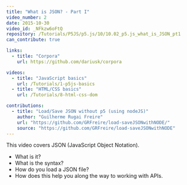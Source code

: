 ```yaml
---
title: "What is JSON? - Part I"
video_number: 2
date: 2015-10-30
video_id: _NFkzw6oFtQ
repository: /Tutorials/P5JS/p5.js/10/10.02_p5.js_what_is_JSON_pt1
can_contribute: true

links:
  - title: "Corpora"
    url: https://github.com/dariusk/corpora

videos:
  - title: "JavaScript basics"
    url: /Tutorials/1-p5js-basics
  - title: "HTML/CSS basics"
    url: /Tutorials/8-html-css-dom

contributions:
  - title: "Load/Save JSON without p5 (using nodeJS)"
    author: "Guilherme Rugai Freire"
    url: "https://github.com/GRFreire/load-saveJSONwithNODE/"
    source: "https://github.com/GRFreire/load-saveJSONwithNODE"
---
```


This video covers JSON (JavaScript Object Notation).

- What is it?
- What is the syntax?
- How do you load a JSON file?
- How does this help you along the way to working with APIs.
